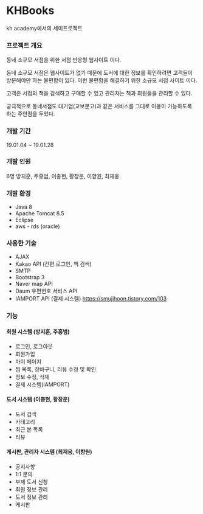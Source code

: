 # KHBooks
kh academy에서의 세미프로젝트

### 프로젝트 개요
동네 소규모 서점을 위한 서점 반응형 웹사이트 이다.

동네 소규모 서점은 웹사이트가 없기 때문에 도서에 대한 정보를 확인하려면
고객들이 방문해야만 하는 불편함이 있다. 
이런 불편함을 해결하기 위한 소규모 서점 사이트 이다.

고객은 서점의 책을 검색하고 구매할 수 있고
관리자는 책과 회원들을 관리할 수 있다.

궁극적으로 동네서점도 대기업(교보문고)과 같은 서비스를 그대로 이용이 
가능하도록 하는 주안점을 두었다.

### 개발 기간
19.01.04 ~ 19.01.28

### 개발 인원
6명
방지훈, 주홍범, 이충현, 황장운, 이향원, 최재웅

### 개발 환경
- Java 8
- Apache Tomcat 8.5
- Eclipse
- aws - rds (oracle)

### 사용한 기술
- AJAX
- Kakao API (간편 로그인, 책 검색)
- SMTP 
- Bootstrap 3
- Naver map API
- Daum 우편번호 서비스 API
- IAMPORT API (결제 시스템) https://smujihoon.tistory.com/103

### 기능
#### 회원 시스템 (방지훈, 주홍범)
- 로그인, 로그아웃
- 회원가입
- 마이 페이지
- 찜 목록, 장바구니, 리뷰 수정 및 확인
- 정보 수정, 삭제
- 결제 시스템(IAMPORT)

#### 도서 시스템 (이충현, 황장운)
- 도서 검색
- 카테고리
- 최근 본 목록
- 리뷰
#### 게시판, 관리자 시스템 (최재웅, 이향원)
- 공지사항
- 1:1 문의
- 부재 도서 신청
- 회원 정보 관리
- 도서 정보 관리
- 게시판 

